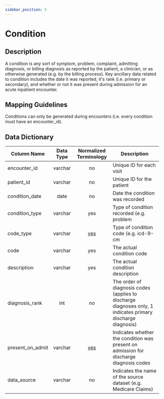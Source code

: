 ```yaml
---
sidebar_position: 5
---
```


# Condition

## Description
A condition is any sort of symptom, problem, complaint, admitting diagnosis, or billing diagnosis as reported by the patient, a clinician, or as otherwise generated (e.g. by the billing process).  Key ancillary data related to condition includes the date it was reported, it's rank (i.e. primary or secondary), and whether or not it was present during admission for an acute inpatient encounter.

## Mapping Guidelines
Conditions can only be generated during encounters (i.e. every condition must have an encounter_id).  

## Data Dictionary
| Column Name | Data Type | Normalized Terminology | Description |
|---|:---:|:---:|---|
| encounter_id | varchar | no | Unique ID for each visit |
| patient_id | varchar | no | Unique ID for the patient |
| condition_date | date | no | Date the condition was recorded |
| condition_type | varchar | yes | Type of condition recorded (e.g. problem | complaint | admit diagnosis | discharge diagnosis) |
| code_type | varchar |	[yes](https://github.com/tuva-health/terminology/blob/main/terminology/code_type.csv) | Type of condition code (e.g. icd-9-cm | icd-10-cm | snomed-ct) |
| code | varchar | yes | The actual condition code |
| description |	varchar | yes | The actual condition description |
| diagnosis_rank | int | no | The order of diagnosis codes (applies to discharge diagnoses only, 1 indicates primary discharge diagnosis) |
| present_on_admit | varchar | [yes](https://github.com/tuva-health/terminology/blob/main/terminology/present_on_admission.csv) | Indicates whether the condition was present on admission for discharge diagnosis codes |
| data_source | varchar | no | Indicates the name of the source dataset (e.g. Medicare Claims) |